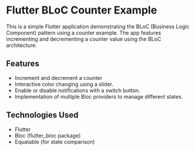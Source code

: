 # Flutter BLoC Counter Example

This is a simple Flutter application demonstrating the BLoC (Business Logic Component) pattern using a counter example. The app features incrementing and decrementing a counter value using the BLoC architecture.

## Features
- Increment and decrement a counter
- Interactive color changing using a slider.
- Enable or disable notifications with a switch button.
- Implementation of multiple Bloc providers to manage different states.

## Technologies Used

- Flutter
- Bloc (flutter_bloc package)
- Equatable (for state comparison)


